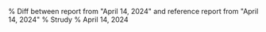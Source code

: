 % Diff between report from "April 14, 2024" and reference report from "April 14, 2024"
% Strudy
% April 14, 2024


